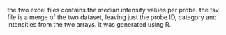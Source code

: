 the two excel files contains the median intensity values per probe. the tsv file is a merge of the two dataset, leaving just the probe ID, category and intensities from the two arrays. it was generated using R.

